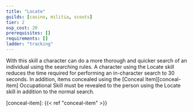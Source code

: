```yaml
---
title: "Locate"
guilds: [casino, militia, scouts]
tier: 2
osp_cost: 20
prerequisites: []
requirements: []
ladder: "tracking"
---
```

With this skill a character can do a more thorough and quicker search of an individual using the searching rules. A character using the Locate skill reduces the time required for performing an in-character search to 30 seconds. In addition, items concealed using the [Conceal Item][conceal-item] Occupational Skill must be revealed to the person using the Locate skill in addition to the normal search.

[conceal-item]: {{< ref "conceal-item" >}}
